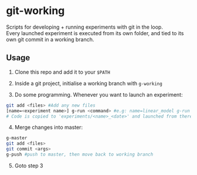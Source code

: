 # git-working
Scripts for developing + running experiments with git in the loop.  
Every launched experiment is executed from its own folder, and tied to its own git commit in a working branch.

## Usage
1. Clone this repo and add it to your `$PATH`

2. Inside a git project, initialise a working branch with `g-working`

3. Do some programming. Whenever you want to launch an experiment:
```sh
git add <files> #Add any new files
[name=<experiment name>] g-run <command> #e.g: name=linear_model g-run sbatch --time=60 run.sh
# Code is copied to 'experiments/<name>_<date>' and launched from there.
```

4. Merge changes into master:
```sh
g-master
git add <files>
git commit <args>
g-push #push to master, then move back to working branch
```  

5. Goto step 3
